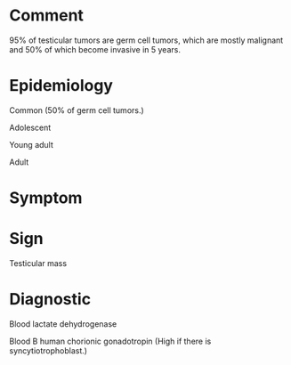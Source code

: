 # Comment

95% of testicular tumors are germ cell tumors, which are mostly malignant and 50% of which become invasive in 5 years.

# Epidemiology

Common
(50% of germ cell tumors.)

Adolescent

Young adult

Adult

# Symptom

# Sign

Testicular mass

# Diagnostic

Blood lactate dehydrogenase

Blood B human chorionic gonadotropin
(High if there is syncytiotrophoblast.)
